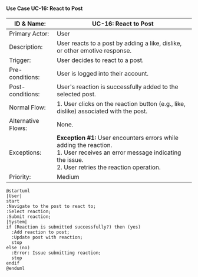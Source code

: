 #### Use Case UC-16: React to Post
| ID & Name:         | UC-16: React to Post                                                                                                                                                                                                |
| ------------------ | ------------------------------------------------------------------------------------------------------------------------------------------------------------------------------------------------------------------- |
| Primary Actor:     | User                                                                                                                                                                                                                |
| Description:       | User reacts to a post by adding a like, dislike, or other emotive response.                                                                                                                                         |
| Trigger:           | User decides to react to a post.                                                                                                                                                                                    |
| Pre-conditions:    | User is logged into their account.                                                                                                                                                                                  |
| Post-conditions:   | User's reaction is successfully added to the selected post.                                                                                                                                                         |
| Normal Flow:       | 1. User clicks on the reaction button (e.g., like, dislike) associated with the post.                                                                                                                               |
| Alternative Flows: | None.                                                                                                                                                                                                               |
| Exceptions:        | **Exception #1:** User encounters errors while adding the reaction. <br> 1. User receives an error message indicating the issue.                                       <br> 2. User retries the reaction operation. |
| Priority:          | Medium                                                                                                                                                                                                              |

```plantuml
@startuml
|User|
start
:Navigate to the post to react to;
:Select reaction;
:Submit reaction;
|System|
if (Reaction is submitted successfully?) then (yes)
  :Add reaction to post;
  :Update post with reaction;
  stop
else (no)
  :Error: Issue submitting reaction;
  stop
endif
@enduml

```

